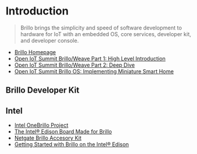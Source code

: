 Introduction
==

> Brillo brings the simplicity and speed of software development to hardware for IoT with an embedded OS, core services, developer kit, and developer console.

- [Brillo Homepage](https://developers.google.com/brillo/)
- [Open IoT Summit Brillo/Weave Part 1: High Level Introduction](http://events.linuxfoundation.org/sites/events/files/slides/Brillo%20and%20Weave%20-%20Introduction_v3_1.pdf)
- [Open IoT Summit Brillo/Weave Part 2: Deep Dive](http://events.linuxfoundation.org/sites/events/files/slides/Brillo%20and%20Weave%20-%20Deep%20Dive_v3_0.pdf)
- [Open IoT Summit Brillo OS: Implementing Miniature Smart Home](http://events.linuxfoundation.org/sites/events/files/slides/Constantin_Musca_Implementing_Miniature_Smart_Home_Open_IOT.pdf)

## Brillo Developer Kit



## Intel

- [Intel OneBrillo Project](https://brillodev.intel.com/)
- [The Intel® Edison Board Made for Brillo](https://software.intel.com/en-us/iot/brillo)
- [Netgate Brillo Accesory Kit](http://store.netgate.com/BrilloKit.aspx)
- [Getting Started with Brillo on the Intel® Edison](https://software.intel.com/en-us/articles/getting-started-with-brillo-on-the-intel-edison-board/)